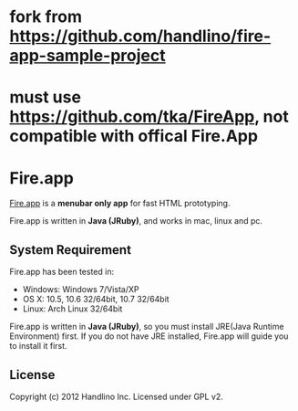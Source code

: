 # fork from https://github.com/handlino/fire-app-sample-project 

# must use https://github.com/tka/FireApp, not compatible with offical Fire.App

# Fire.app

[Fire.app][fireapp] is a **menubar only app** for fast HTML prototyping.

Fire.app is written in **Java (JRuby)**, and works in mac, linux and pc.

## System Requirement

Fire.app has been tested in:

* Windows: Windows 7/Vista/XP
* OS X: 10.5, 10.6 32/64bit, 10.7 32/64bit
* Linux: Arch Linux 32/64bit

Fire.app is written in **Java (JRuby)**, so you must install JRE(Java Runtime Environment) first. If you do not have JRE installed, Fire.app will guide you to install it first.

## License

Copyright (c) 2012 Handlino Inc.
Licensed under GPL v2.

[fireapp]: http://fireapp.handlino.com/
